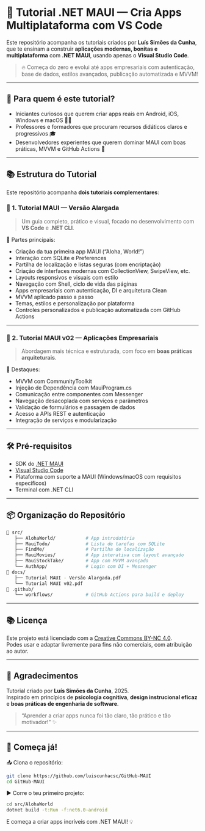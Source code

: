 # 📱 Tutorial .NET MAUI — Cria Apps Multiplataforma com VS Code

Este repositório acompanha os tutoriais criados por **Luís Simões da Cunha**, que te ensinam a construir **aplicações modernas, bonitas e multiplataforma** com **.NET MAUI**, usando apenas o **Visual Studio Code**.

> 🔥 Começa do zero e evolui até apps empresariais com autenticação, base de dados, estilos avançados, publicação automatizada e MVVM!

---

## 🧭 Para quem é este tutorial?

- Iniciantes curiosos que querem criar apps reais em Android, iOS, Windows e macOS 🧑‍💻  
- Professores e formadores que procuram recursos didáticos claros e progressivos 🎓  
- Desenvolvedores experientes que querem dominar MAUI com boas práticas, MVVM e GitHub Actions 🧠

---

## 📚 Estrutura do Tutorial

Este repositório acompanha **dois tutoriais complementares**:

### 🌴 1. Tutorial MAUI — Versão Alargada

> Um guia completo, prático e visual, focado no desenvolvimento com **VS Code** e **.NET CLI**.

📖 Partes principais:
- Criação da tua primeira app MAUI (“Aloha, World!”)
- Interação com SQLite e Preferences
- Partilha de localização e listas seguras (com encriptação)
- Criação de interfaces modernas com CollectionView, SwipeView, etc.
- Layouts responsivos e visuais com estilo
- Navegação com Shell, ciclo de vida das páginas
- Apps empresariais com autenticação, DI e arquitetura Clean
- MVVM aplicado passo a passo
- Temas, estilos e personalização por plataforma
- Controles personalizados e publicação automatizada com GitHub Actions


---

### 🧩 2. Tutorial MAUI v02 — Aplicações Empresariais

> Abordagem mais técnica e estruturada, com foco em **boas práticas arquiteturais**.

📖 Destaques:
- MVVM com CommunityToolkit
- Injeção de Dependência com MauiProgram.cs
- Comunicação entre componentes com Messenger
- Navegação desacoplada com serviços e parâmetros
- Validação de formulários e passagem de dados
- Acesso a APIs REST e autenticação
- Integração de serviços e modularização

---

## 🛠️ Pré-requisitos

- SDK do [.NET MAUI](https://learn.microsoft.com/pt-pt/dotnet/maui/get-started/installation)
- [Visual Studio Code](https://code.visualstudio.com/)
- Plataforma com suporte a MAUI (Windows/macOS com requisitos específicos)
- Terminal com .NET CLI

---

## 📦 Organização do Repositório

```bash
📁 src/
   ├── AlohaWorld/           # App introdutória
   ├── MauiTodo/             # Lista de tarefas com SQLite
   ├── FindMe/               # Partilha de localização
   ├── MauiMovies/           # App interativa com layout avançado
   ├── MauiStockTake/        # App com MVVM avançado
   └── AuthApp/              # Login com DI + Messenger
📁 docs/
   ├── Tutorial MAUI - Versão Alargada.pdf
   └── Tutorial MAUI v02.pdf
📁 .github/
   └── workflows/            # GitHub Actions para build e deploy
```

---

## 📚 Licença

Este projeto está licenciado com a [Creative Commons BY-NC 4.0](https://creativecommons.org/licenses/by-nc/4.0/).  
Podes usar e adaptar livremente para fins não comerciais, com atribuição ao autor.

---

## 🙌 Agradecimentos

Tutorial criado por **Luís Simões da Cunha**, 2025.  
Inspirado em princípios de **psicologia cognitiva**, **design instrucional eficaz** e **boas práticas de engenharia de software**.

> “Aprender a criar apps nunca foi tão claro, tão prático e tão motivador!” ✨

---

## 🚀 Começa já!

📥 Clona o repositório:
```bash
git clone https://github.com/luiscunhacsc/GitHub-MAUI
cd GitHub-MAUI
```

▶️ Corre o teu primeiro projeto:
```bash
cd src/AlohaWorld
dotnet build -t:Run -f:net6.0-android
```

E começa a criar apps incríveis com .NET MAUI! 💡
